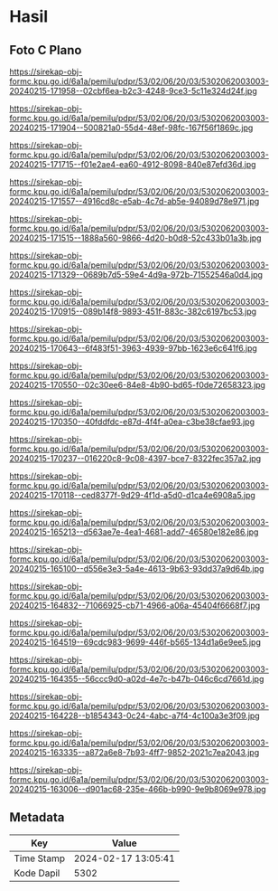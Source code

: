 # Hasil

## Foto C Plano

https://sirekap-obj-formc.kpu.go.id/6a1a/pemilu/pdpr/53/02/06/20/03/5302062003003-20240215-171958--02cbf6ea-b2c3-4248-9ce3-5c11e324d24f.jpg

https://sirekap-obj-formc.kpu.go.id/6a1a/pemilu/pdpr/53/02/06/20/03/5302062003003-20240215-171904--500821a0-55d4-48ef-98fc-167f56f1869c.jpg

https://sirekap-obj-formc.kpu.go.id/6a1a/pemilu/pdpr/53/02/06/20/03/5302062003003-20240215-171715--f01e2ae4-ea60-4912-8098-840e87efd36d.jpg

https://sirekap-obj-formc.kpu.go.id/6a1a/pemilu/pdpr/53/02/06/20/03/5302062003003-20240215-171557--4916cd8c-e5ab-4c7d-ab5e-94089d78e971.jpg

https://sirekap-obj-formc.kpu.go.id/6a1a/pemilu/pdpr/53/02/06/20/03/5302062003003-20240215-171515--1888a560-9866-4d20-b0d8-52c433b01a3b.jpg

https://sirekap-obj-formc.kpu.go.id/6a1a/pemilu/pdpr/53/02/06/20/03/5302062003003-20240215-171329--0689b7d5-59e4-4d9a-972b-71552546a0d4.jpg

https://sirekap-obj-formc.kpu.go.id/6a1a/pemilu/pdpr/53/02/06/20/03/5302062003003-20240215-170915--089b14f8-9893-451f-883c-382c6197bc53.jpg

https://sirekap-obj-formc.kpu.go.id/6a1a/pemilu/pdpr/53/02/06/20/03/5302062003003-20240215-170643--6f483f51-3963-4939-97bb-1623e6c641f6.jpg

https://sirekap-obj-formc.kpu.go.id/6a1a/pemilu/pdpr/53/02/06/20/03/5302062003003-20240215-170550--02c30ee6-84e8-4b90-bd65-f0de72658323.jpg

https://sirekap-obj-formc.kpu.go.id/6a1a/pemilu/pdpr/53/02/06/20/03/5302062003003-20240215-170350--40fddfdc-e87d-4f4f-a0ea-c3be38cfae93.jpg

https://sirekap-obj-formc.kpu.go.id/6a1a/pemilu/pdpr/53/02/06/20/03/5302062003003-20240215-170237--016220c8-9c08-4397-bce7-8322fec357a2.jpg

https://sirekap-obj-formc.kpu.go.id/6a1a/pemilu/pdpr/53/02/06/20/03/5302062003003-20240215-170118--ced8377f-9d29-4f1d-a5d0-d1ca4e6908a5.jpg

https://sirekap-obj-formc.kpu.go.id/6a1a/pemilu/pdpr/53/02/06/20/03/5302062003003-20240215-165213--d563ae7e-4ea1-4681-add7-46580e182e86.jpg

https://sirekap-obj-formc.kpu.go.id/6a1a/pemilu/pdpr/53/02/06/20/03/5302062003003-20240215-165100--d556e3e3-5a4e-4613-9b63-93dd37a9d64b.jpg

https://sirekap-obj-formc.kpu.go.id/6a1a/pemilu/pdpr/53/02/06/20/03/5302062003003-20240215-164832--71066925-cb71-4966-a06a-45404f6668f7.jpg

https://sirekap-obj-formc.kpu.go.id/6a1a/pemilu/pdpr/53/02/06/20/03/5302062003003-20240215-164519--69cdc983-9699-446f-b565-134d1a6e9ee5.jpg

https://sirekap-obj-formc.kpu.go.id/6a1a/pemilu/pdpr/53/02/06/20/03/5302062003003-20240215-164355--56ccc9d0-a02d-4e7c-b47b-046c6cd7661d.jpg

https://sirekap-obj-formc.kpu.go.id/6a1a/pemilu/pdpr/53/02/06/20/03/5302062003003-20240215-164228--b1854343-0c24-4abc-a7f4-4c100a3e3f09.jpg

https://sirekap-obj-formc.kpu.go.id/6a1a/pemilu/pdpr/53/02/06/20/03/5302062003003-20240215-163335--a872a6e8-7b93-4ff7-9852-2021c7ea2043.jpg

https://sirekap-obj-formc.kpu.go.id/6a1a/pemilu/pdpr/53/02/06/20/03/5302062003003-20240215-163006--d901ac68-235e-466b-b990-9e9b8069e978.jpg


## Metadata

| Key        | Value               |
| ---------- | ------------------- |
| Time Stamp | 2024-02-17 13:05:41 |
| Kode Dapil | 5302                |



